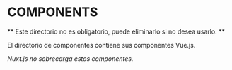 # COMPONENTS

** Este directorio no es obligatorio, puede eliminarlo si no desea usarlo. **

El directorio de componentes contiene sus componentes Vue.js.

_Nuxt.js no sobrecarga estos componentes._
